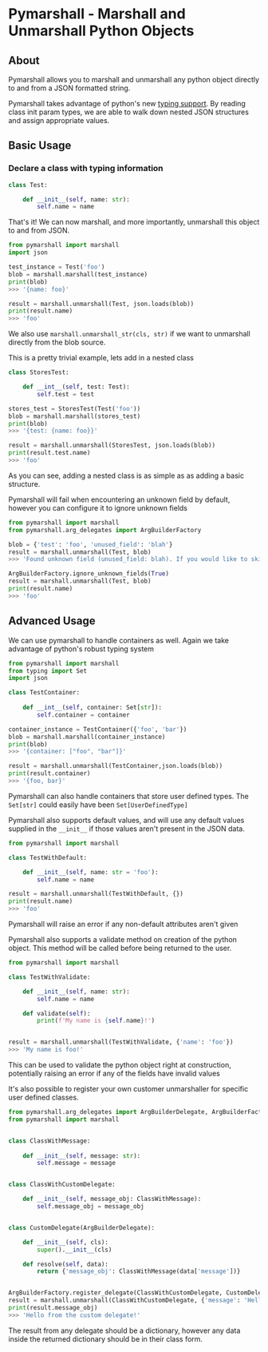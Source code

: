 # Pymarshall - Marshall and Unmarshall Python Objects

## About
Pymarshall allows you to marshall and unmarshall any python object directly to and from a JSON formatted string. 

Pymarshall takes advantage of python's new [typing support](https://docs.python.org/3/library/typing.html). By reading class init param types, we are able to walk down nested JSON structures and assign appropriate values.

## Basic Usage

### Declare a class with typing information 

```python
class Test:

    def __init__(self, name: str):
        self.name = name
```

That's it! We can now marshall, and more importantly, unmarshall this object to and from JSON.

```python
from pymarshall import marshall
import json

test_instance = Test('foo')
blob = marshall.marshall(test_instance)
print(blob)
>>> '{name: foo}'

result = marshall.unmarshall(Test, json.loads(blob))
print(result.name)
>>> 'foo'
```

We also use `marshall.unmarshall_str(cls, str)` if we want to unmarshall directly from the blob source.

This is a pretty trivial example, lets add in a nested class

```python
class StoresTest:

    def __int__(self, test: Test):
        self.test = test

stores_test = StoresTest(Test('foo'))
blob = marshall.marshall(stores_test)
print(blob)
>>> '{test: {name: foo}}'

result = marshall.unmarshall(StoresTest, json.loads(blob))
print(result.test.name)
>>> 'foo'
```

As you can see, adding a nested class is as simple as as adding a basic structure.

Pymarshall will fail when encountering an unknown field by default, however you can configure it to ignore unknown fields

```python
from pymarshall import marshall
from pymarshall.arg_delegates import ArgBuilderFactory

blob = {'test': 'foo', 'unused_field': 'blah'}
result = marshall.unmarshall(Test, blob)
>>> 'Found unknown field (unused_field: blah). If you would like to skip unknown fields set ArgBuilderFactory.ignore_unknown_fields(True))'

ArgBuilderFactory.ignore_unknown_fields(True)
result = marshall.unmarshall(Test, blob)
print(result.name)
>>> 'foo'
```

## Advanced Usage

We can use pymarshall to handle containers as well. Again we take advantage of python's robust typing system

```python
from pymarshall import marshall
from typing import Set
import json

class TestContainer:
    
    def __int__(self, container: Set[str]):
        self.container = container

container_instance = TestContainer({'foo', 'bar'})        
blob = marshall.marshall(container_instance)
print(blob)
>>> '{container: ["foo", "bar"]}'

result = marshall.unmarshall(TestContainer,json.loads(blob))
print(result.container)
>>> '{foo, bar}'
```

Pymarshall can also handle containers that store user defined types. The `Set[str]` could easily have been `Set[UserDefinedType]`

Pymarshall also supports default values, and will use any default values supplied in the `__init__` if those values aren't present in the JSON data.

```python
from pymarshall import marshall

class TestWithDefault:

    def __init__(self, name: str = 'foo'):
        self.name = name

result = marshall.unmarshall(TestWithDefault, {})
print(result.name)
>>> 'foo'
```
Pymarshall will raise an error if any non-default attributes aren't given

Pymarshall also supports a validate method on creation of the python object. This method will be called before being returned to the user.

```python
from pymarshall import marshall

class TestWithValidate:

    def __init__(self, name: str):
        self.name = name

    def validate(self):
        print(f'My name is {self.name}!')


result = marshall.unmarshall(TestWithValidate, {'name': 'foo'})
>>> 'My name is foo!'
```

This can be used to validate the python object right at construction, potentially raising an error if any of the fields have invalid values

It's also possible to register your own customer unmarshaller for specific user defined classes.

```python
from pymarshall.arg_delegates import ArgBuilderDelegate, ArgBuilderFactory
from pymarshall import marshall


class ClassWithMessage:
    
    def __init__(self, message: str):
        self.message = message


class ClassWithCustomDelegate:

    def __init__(self, message_obj: ClassWithMessage):
        self.message_obj = message_obj


class CustomDelegate(ArgBuilderDelegate):

    def __init__(self, cls):
        super().__init__(cls)

    def resolve(self, data):
        return {'message_obj': ClassWithMessage(data['message'])}


ArgBuilderFactory.register_delegate(ClassWithCustomDelegate, CustomDelegate)
result = marshall.unmarshall(ClassWithCustomDelegate, {'message': 'Hello from the custom delegate!'})
print(result.message_obj)
>>> 'Hello from the custom delegate!'
```

The result from any delegate should be a dictionary, however any data inside the returned dictionary should be in their class form. 

